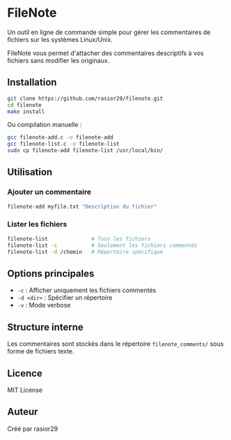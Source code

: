 # FileNote

Un outil en ligne de commande simple pour gérer les commentaires de fichiers sur les systèmes Linux/Unix.

FileNote vous permet d'attacher des commentaires descriptifs à vos fichiers sans modifier les originaux.

## Installation

```bash
git clone https://github.com/rasior29/filenote.git
cd filenote
make install
```

Ou compilation manuelle :
```bash
gcc filenote-add.c -o filenote-add
gcc filenote-list.c -o filenote-list
sudo cp filenote-add filenote-list /usr/local/bin/
```

## Utilisation

### Ajouter un commentaire
```bash
filenote-add myfile.txt "Description du fichier"
```

### Lister les fichiers
```bash
filenote-list              # Tous les fichiers
filenote-list -c           # Seulement les fichiers commentés
filenote-list -d /chemin   # Répertoire spécifique
```

## Options principales

- `-c` : Afficher uniquement les fichiers commentés
- `-d <dir>` : Spécifier un répertoire
- `-v` : Mode verbose

## Structure interne

Les commentaires sont stockés dans le répertoire `filenote_comments/` sous forme de fichiers texte.

## Licence

MIT License

## Auteur

Créé par rasior29
